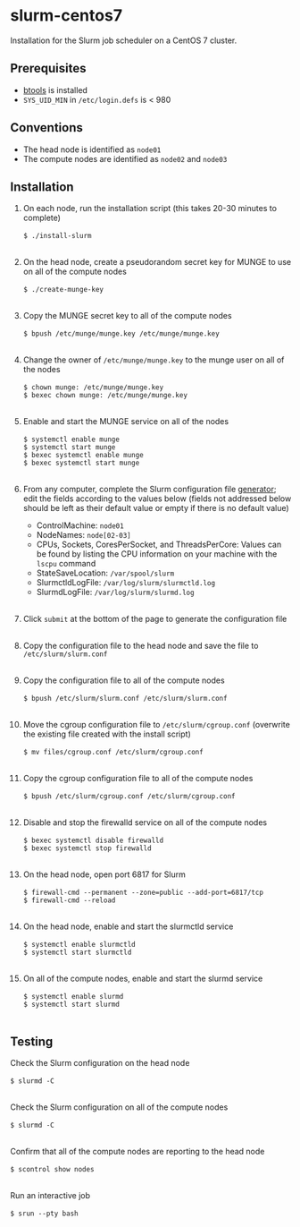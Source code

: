 # slurm-centos7
Installation for the Slurm job scheduler on a CentOS 7 cluster.</br>

## Prerequisites
* [btools](https://github.com/zachsnoek/btools) is installed
* `SYS_UID_MIN` in `/etc/login.defs` is < 980</br>

## Conventions
* The head node is identified as `node01`
* The compute nodes are identified as `node02` and `node03`</br>

## Installation
1. On each node, run the installation script (this takes 20-30 minutes to complete)</br></br>
`$ ./install-slurm`</br></br>    

2. On the head node, create a pseudorandom secret key for MUNGE to use on all of the compute nodes</br></br>
`$ ./create-munge-key`</br></br>

3. Copy the MUNGE secret key to all of the compute nodes</br></br>
`$ bpush /etc/munge/munge.key /etc/munge/munge.key`</br></br>

4. Change the owner of `/etc/munge/munge.key` to the munge user on all of the nodes</br></br>
`$ chown munge: /etc/munge/munge.key`</br>
`$ bexec chown munge: /etc/munge/munge.key`</br></br>

5. Enable and start the MUNGE service on all of the nodes</br></br>
`$ systemctl enable munge`</br>
`$ systemctl start munge`</br>
`$ bexec systemctl enable munge`</br>
`$ bexec systemctl start munge`</br></br>

6. From any computer, complete the Slurm configuration file [generator](https://slurm.schedmd.com/configurator.easy.html); edit the fields according to the values below (fields not addressed below should be left as their default value or empty if there is no default value)</br>
     - ControlMachine: `node01`
     - NodeNames: `node[02-03]`
     - CPUs, Sockets, CoresPerSocket, and ThreadsPerCore: Values can be found by listing the CPU information on your machine with the `lscpu` command</br>
     - StateSaveLocation: `/var/spool/slurm`
     - SlurmctldLogFile: `/var/log/slurm/slurmctld.log`
     - SlurmdLogFile: `/var/log/slurm/slurmd.log`</br></br>

7. Click `submit` at the bottom of the page to generate the configuration file</br></br>

8. Copy the configuration file to the head node and save the file to `/etc/slurm/slurm.conf`</br></br>

9. Copy the configuration file to all of the compute nodes</br></br>
`$ bpush /etc/slurm/slurm.conf /etc/slurm/slurm.conf`</br></br>

10. Move the cgroup configuration file to `/etc/slurm/cgroup.conf` (overwrite the existing file created with the install script)</br></br>
`$ mv files/cgroup.conf /etc/slurm/cgroup.conf`</br></br>

11. Copy the cgroup configuration file to all of the compute nodes</br></br>
`$ bpush /etc/slurm/cgroup.conf /etc/slurm/cgroup.conf`</br></br>

12. Disable and stop the firewalld service on all of the compute nodes</br></br>
`$ bexec systemctl disable firewalld`</br>
`$ bexec systemctl stop firewalld`</br></br>

13. On the head node, open port 6817 for Slurm</br></br>
`$ firewall-cmd --permanent --zone=public --add-port=6817/tcp`</br>
`$ firewall-cmd --reload`</br></br>

14. On the head node, enable and start the slurmctld service</br></br>
`$ systemctl enable slurmctld`</br>
`$ systemctl start slurmctld`</br></br>

15. On all of the compute nodes, enable and start the slurmd service</br></br>
`$ systemctl enable slurmd`</br>
`$ systemctl start slurmd`</br></br>

## Testing
Check the Slurm configuration on the head node</br></br>
`$ slurmd -C`</br></br>

Check the Slurm configuration on all of the compute nodes</br></br>
`$ slurmd -C`</br></br>

Confirm that all of the compute nodes are reporting to the head node</br></br>
`$ scontrol show nodes`</br></br>

Run an interactive job</br></br>
`$ srun --pty bash`</br>
